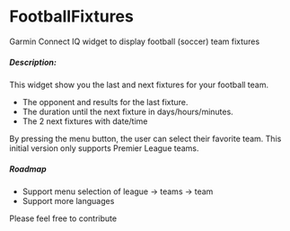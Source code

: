 # FootballFixtures
Garmin Connect IQ widget to display football (soccer) team fixtures

##### Description:

This widget show you the last and next fixtures for your football team. 
- The opponent and results for the last fixture. 
- The duration until the next fixture in days/hours/minutes. 
- The 2 next fixtures with date/time

By pressing the menu button, the user can select their favorite team. This initial version only supports Premier League teams.

##### Roadmap
- Support menu selection of league -> teams -> team
- Support more languages


Please feel free to contribute

